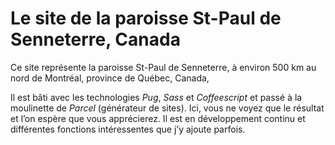 # Le site de la paroisse St-Paul de Senneterre, Canada

Ce site représente la paroisse St-Paul de Senneterre, à environ 500 km au nord de Montréal, province de Québec, Canada,

Il est bâti avec les technologies *Pug*, *Sass* et *Coffeescript* et passé à la moulinette de *Parcel* (générateur de sites). Ici, vous ne voyez que le résultat et l’on espère que vous apprécierez. Il est en développement continu et différentes fonctions intéressentes que j’y ajoute parfois.

